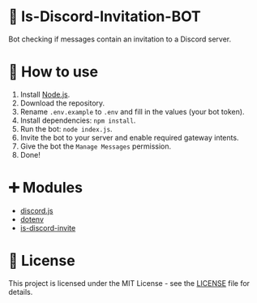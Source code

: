 # 🌿 Is-Discord-Invitation-BOT
Bot checking if messages contain an invitation to a Discord server.

# 🦊 How to use
1. Install [Node.js](https://nodejs.org/en/download).
2. Download the repository.
3. Rename `.env.example` to `.env` and fill in the values (your bot token).
4. Install dependencies: `npm install`.
5. Run the bot: `node index.js`.
6. Invite the bot to your server and enable required gateway intents.
7. Give the bot the `Manage Messages` permission.
8. Done!

# ➕ Modules
- [discord.js](https://www.npmjs.com/package/discord.js)
- [dotenv](https://www.npmjs.com/package/dotenv)
- [is-discord-invite](https://www.npmjs.com/package/is-discord-invite)

# 📄 License
This project is licensed under the MIT License - see the [LICENSE](LICENSE) file for details.